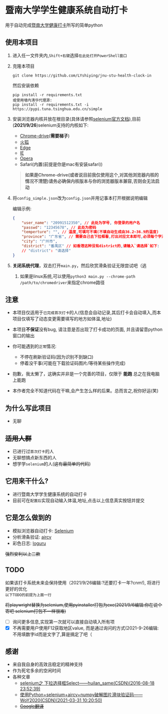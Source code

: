 # 暨南大学学生健康系统自动打卡

用于自动完成[暨南大学健康打卡](https://stuhealth.jnu.edu.cn/#/login)所写的简单python

## 使用本项目

1. 进入任一文件夹内,`Shift+右键`选择`在此处打开PowerShell窗口`
   
2. 克隆本项目
   
    ```git
    git clone https://github.com/LYshiying/jnu-stu-health-clock-in
    ```
    然后安装依赖
    ```pip
    pip install -r requirements.txt
    或使用墙内清华代理源:
    pip install -r requirements.txt -i https://pypi.tuna.tsinghua.edu.cn/simple
    ```

3. 安装浏览器内核并放在根目录(具体请参照[selenium官方文档](https://www.selenium.dev/zh-cn/documentation/getting_started/installing_browser_drivers/)),目前(**2021/9/26**)selenium支持的内核如下:
   - [Chrome-drive](https://chromedriver.chromium.org/)(**需要梯子**)
   - [火狐](https://github.com/mozilla/geckodriver/releases)
   - [Edge](https://developer.microsoft.com/en-us/microsoft-edge/tools/webdriver/)
   - [IE](https://www.selenium.dev/downloads)
   - [Opera](https://github.com/operasoftware/operachromiumdriver/releases)
   - Safari(内置(前提是你是mac有安装safari))
   > **如果是Chrome-drive(或者说目前我仅使用这个,对其他浏览器内核的情况不清楚)请务必确保内核版本与你的浏览器版本兼容,否则会无法启动**

4. 将`config_simple.json`改为`config.json`并用记事本打开根据说明编辑

    编辑示例:
    ```JSON
    {
        "user_name": "20991512350", // 此处为学号, 你登录的用户名
        "passwd": "12345678", // 此处为密码
        "temperture": "", // 温度,可填可不填(不填自动生成由36.2~36.9的温度)
        "province": "广东省", // 需要自己去下拉框看,打出对应文本即可,必须每个字对上
        "city": "广州市",
        "district": "番禺区" // 如香港这种没有district的,请输入`请选择`如下:
        // "district": "请选择"
    }
    ```

5. **关闭系统代理**，双击打开`main.py`，然后欣赏滑条验证无限尝试吧（逃
   1. 如果是linux系统,可以使用`python3 main.py --chrome-path /path/to/chromedriver`来指定chrome路径

## 注意

- 本项目仅适用于`已完成首次打卡`的人(信息会自动记录,其后打卡会自动填入,而本项目仅填写了动态变更需要填写的地方如体温,地址)
  
- 本项目**不保证**没有bug, 请注意是否出现了打卡成功的页面, 并且请留意python窗口的输出

- 你可能遇到的`正常`情况:
  - 不停在刷新验证码(因为识别不到缺口)
  - 停着没干事(可能在下载验证码图片/等待某些操作完成)

- 抱歉，我太懒了，这确实并非是一个完善的项目，仅限于 **能跑** 总之在我电脑上能跑

- 本作者完全不知道代码在干嘛,会产生怎么样的后果。总而言之,祝你好运(笑)



## 为什么写此项目

- 无聊
   
## ~~适用人群~~

- 已进行过`首次打卡`的人
- 无聊想搞点新东西的人
- 想学学`selenium`的人(~~这有最简单的代码~~)

## 它用来干什么?

- 进行暨南大学学生健康系统的自动打卡
- 目前可在`配置后`实现自动输入体温,地址,点击以上信息真实按钮并提交
   
## 它是怎么做到的

- 模拟浏览器自动打卡: [Selenium](https://github.com/SeleniumHQ/selenium)
- 分析滑条验证: [aircv](https://github.com/NetEaseGame/aircv)
- 彩色日志: [loguru](https://github.com/Delgan/loguru)

~~强烈安利以上三款~~

## TODO
如果该打卡系统未来会保持使用（2021/9/26编辑:?还要打卡一年?cnm!), 将进行更好的优化  
`以下TODO的前提为上面一行`

~~将playwright替换为selenium,使用pyinstaller打包为exe(2021/9/6编辑:你在说个寄吧 selenium打包不一样很难)~~
- [ ] 询问更多信息,实现第一次就可以直接自动填入所有项
- [x] 不再需要用户使用F12获取地区value, 而是通过询问的方式(2021-9-26编辑:不用填数字id而是文字了,算是搞定了吧（

## 感谢

- 来自我自身的高效且稳定的精神支持
- 作为死宅多余的空闲时间
- 各种文章
  - [selenium之 下拉选择框Select——huilan_same(CSDN)(2016-08-18 23:52:39)](https://blog.csdn.net/huilan_same/article/details/52246012)
  - [使用Python+selenium+aircv+numpy破解图片滑块验证码——WoY2020(CSDN)(2021-03-31 10:20:50)](https://blog.csdn.net/weixin_38179939/article/details/115307333)
  - [~~Google翻译~~](https://translate.google.cn/)
